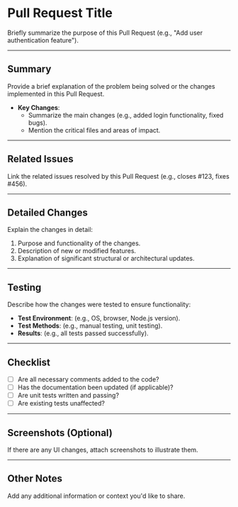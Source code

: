 
# Pull Request Title  
Briefly summarize the purpose of this Pull Request (e.g., "Add user authentication feature").

---

## Summary  
Provide a brief explanation of the problem being solved or the changes implemented in this Pull Request.

- **Key Changes**:  
  - Summarize the main changes (e.g., added login functionality, fixed bugs).  
  - Mention the critical files and areas of impact.  

---

## Related Issues  
Link the related issues resolved by this Pull Request (e.g., closes #123, fixes #456).  

---

## Detailed Changes  
Explain the changes in detail:  
1. Purpose and functionality of the changes.  
2. Description of new or modified features.  
3. Explanation of significant structural or architectural updates.  

---

## Testing  
Describe how the changes were tested to ensure functionality:  
- **Test Environment**: (e.g., OS, browser, Node.js version).  
- **Test Methods**: (e.g., manual testing, unit testing).  
- **Results**: (e.g., all tests passed successfully).  

---

## Checklist  
- [ ] Are all necessary comments added to the code?  
- [ ] Has the documentation been updated (if applicable)?  
- [ ] Are unit tests written and passing?  
- [ ] Are existing tests unaffected?  

---

## Screenshots (Optional)  
If there are any UI changes, attach screenshots to illustrate them.  

---

## Other Notes  
Add any additional information or context you'd like to share.
